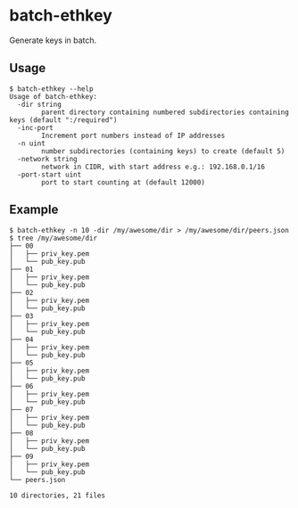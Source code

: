 batch-ethkey
============

Generate keys in batch.

## Usage

    $ batch-ethkey --help
    Usage of batch-ethkey:
      -dir string
            parent directory containing numbered subdirectories containing keys (default ":/required")
      -inc-port
            Increment port numbers instead of IP addresses
      -n uint
            number subdirectories (containing keys) to create (default 5)
      -network string
            network in CIDR, with start address e.g.: 192.168.0.1/16
      -port-start uint
            port to start counting at (default 12000)

## Example

    $ batch-ethkey -n 10 -dir /my/awesome/dir > /my/awesome/dir/peers.json
    $ tree /my/awesome/dir
    ├── 00
    │   ├── priv_key.pem
    │   └── pub_key.pub
    ├── 01
    │   ├── priv_key.pem
    │   └── pub_key.pub
    ├── 02
    │   ├── priv_key.pem
    │   └── pub_key.pub
    ├── 03
    │   ├── priv_key.pem
    │   └── pub_key.pub
    ├── 04
    │   ├── priv_key.pem
    │   └── pub_key.pub
    ├── 05
    │   ├── priv_key.pem
    │   └── pub_key.pub
    ├── 06
    │   ├── priv_key.pem
    │   └── pub_key.pub
    ├── 07
    │   ├── priv_key.pem
    │   └── pub_key.pub
    ├── 08
    │   ├── priv_key.pem
    │   └── pub_key.pub
    ├── 09
    │   ├── priv_key.pem
    │   └── pub_key.pub
    └── peers.json
    
    10 directories, 21 files
